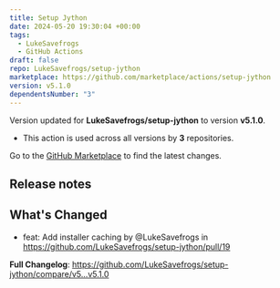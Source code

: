```yaml
---
title: Setup Jython
date: 2024-05-20 19:30:04 +00:00
tags:
  - LukeSavefrogs
  - GitHub Actions
draft: false
repo: LukeSavefrogs/setup-jython
marketplace: https://github.com/marketplace/actions/setup-jython
version: v5.1.0
dependentsNumber: "3"
---
```



Version updated for **LukeSavefrogs/setup-jython** to version **v5.1.0**.
- This action is used across all versions by **3** repositories.

Go to the [GitHub Marketplace](https://github.com/marketplace/actions/setup-jython) to find the latest changes.

## Release notes

## What's Changed
* feat: Add installer caching by @LukeSavefrogs in https://github.com/LukeSavefrogs/setup-jython/pull/19


**Full Changelog**: https://github.com/LukeSavefrogs/setup-jython/compare/v5...v5.1.0
